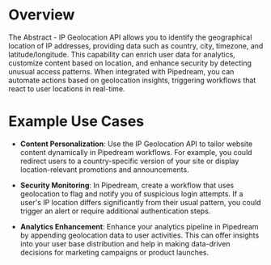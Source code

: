 # Overview

The Abstract - IP Geolocation API allows you to identify the geographical location of IP addresses, providing data such as country, city, timezone, and latitude/longitude. This capability can enrich user data for analytics, customize content based on location, and enhance security by detecting unusual access patterns. When integrated with Pipedream, you can automate actions based on geolocation insights, triggering workflows that react to user locations in real-time.

# Example Use Cases

- **Content Personalization**: Use the IP Geolocation API to tailor website content dynamically in Pipedream workflows. For example, you could redirect users to a country-specific version of your site or display location-relevant promotions and announcements.

- **Security Monitoring**: In Pipedream, create a workflow that uses geolocation to flag and notify you of suspicious login attempts. If a user's IP location differs significantly from their usual pattern, you could trigger an alert or require additional authentication steps.

- **Analytics Enhancement**: Enhance your analytics pipeline in Pipedream by appending geolocation data to user activities. This can offer insights into your user base distribution and help in making data-driven decisions for marketing campaigns or product launches.
